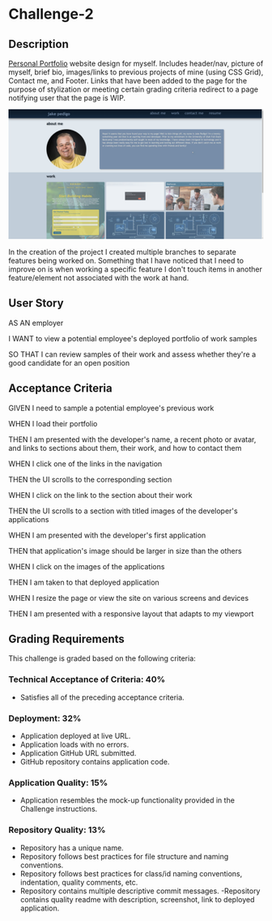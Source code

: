 # Challenge-2

## Description
[Personal Portfolio](https://jbped.github.io/challenge-2/?) website design for myself. Includes header/nav, picture of myself, brief bio, images/links to previous projects of mine (using CSS Grid), Contact me, and Footer. Links that have been added to the page for the purpose of stylization or meeting certain grading criteria redirect to a page notifying user that the page is WIP. 

![Jake Pedigo's Personal Portfolio V1](./assets/images/portfolio-pic.png)

In the creation of the project I created multiple branches to separate features being worked on. Something that I have noticed that I need to improve on is when working a specific feature I don't touch items in another feature/element not associated with the work at hand.

## User Story
AS AN employer

I WANT to view a potential employee's deployed portfolio of work samples

SO THAT I can review samples of their work and assess whether they're a good candidate for an open position


## Acceptance Criteria
GIVEN I need to sample a potential employee's previous work

WHEN I load their portfolio

THEN I am presented with the developer's name, a recent photo or avatar, and links to sections about them, their work, and how to contact them

WHEN I click one of the links in the navigation

THEN the UI scrolls to the corresponding section

WHEN I click on the link to the section about their work

THEN the UI scrolls to a section with titled images of the developer's applications

WHEN I am presented with the developer's first application

THEN that application's image should be larger in size than the others

WHEN I click on the images of the applications

THEN I am taken to that deployed application

WHEN I resize the page or view the site on various screens and devices

THEN I am presented with a responsive layout that adapts to my viewport

## Grading Requirements
This challenge is graded based on the following criteria:
### Technical Acceptance of Criteria: 40%
- Satisfies all of the preceding acceptance criteria.
### Deployment: 32%
- Application deployed at live URL.
- Application loads with no errors.
- Application GitHub URL submitted.
- GitHub repository contains application code.
### Application Quality: 15%
- Application resembles the mock-up functionality provided in the Challenge instructions.
### Repository Quality: 13%
- Repository has a unique name.
- Repository follows best practices for file structure and naming conventions.
- Repository follows best practices for class/id naming conventions, indentation, quality comments, etc.
- Repository contains multiple descriptive commit messages.
-Repository contains quality readme with description, screenshot, link to deployed application.
